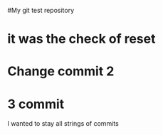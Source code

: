#My git test repository
# it was the check of reset 
# Change commit 2
# 3 commit
I wanted to stay all strings of commits
